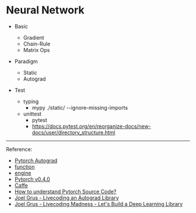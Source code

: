 # Neural Network

- Basic
    - Gradient
    - Chain-Rule
    - Matrix Ops

- Paradigm
    - Static
    - Autograd

- Test
    - typing
        - mypy ./static/ --ignore-missing-imports
    - unittest
        - pytest
        - https://docs.pytest.org/en/reorganize-docs/new-docs/user/directory_structure.html


--- 
Reference:
- [Pytorch Autograd](https://pytorch.org/docs/stable/autograd.html)
- [function](https://github.com/pytorch/pytorch/blob/v0.1.1/torch/autograd/function.py)
- [engine](https://github.com/pytorch/pytorch/blob/v0.1.1/torch/autograd/engine.py)
- [Pytorch v0.4.0](https://github.com/pytorch/pytorch/releases/tag/v0.4.0)
- [Caffe](https://github.com/BVLC/caffe)
- [How to understand Pytorch Source Code?](https://jimmy-shen.medium.com/how-to-understand-pytorch-source-code-1fdbdbbf007e)
- [Joel Grus - Livecoding an Autograd Library]()
- [Joel Grus - Livecoding Madness - Let's Build a Deep Learning Library](https://www.youtube.com/watch?v=o64FV-ez6Gw&ab_channel=JoelGrus)
